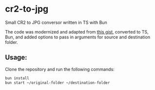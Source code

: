 # cr2-to-jpg

Small CR2 to JPG conversor written in TS with Bun

The code was modernized and adapted from [this gist](https://gist.github.com/emersonbroga/91dd99d31f14d92530eba9451bda4608), converted to TS, Bun, and added options to pass in arguments for source and destination folder.

## Usage:

Clone the repository and run the following commands:

```bash
bun install
bun start ~/original-folder ~/destination-folder
```
